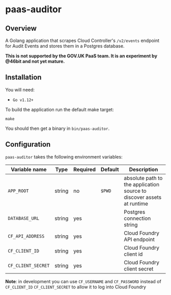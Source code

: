 # paas-auditor

## Overview

A Golang application that scrapes Cloud Controller's `/v2/events` endpoint for Audit Events and stores them in a Postgres database.

**This is not supported by the GOV.UK PaaS team. It is an experiment by @46bit and not yet mature.**

## Installation

You will need:

* `Go v1.12+`

To build the application run the default make target:

```
make
```

You should then get a binary in `bin/paas-auditor`.

## Configuration

`paas-auditor` takes the following environment variables:

| Variable name | Type | Required | Default | Description |
|---|---|---|---|---|
|`APP_ROOT`|string|no|`$PWD`|absolute path to the application source to discover assets at runtime|
|`DATABASE_URL`|string|yes||Postgres connection string|
|`CF_API_ADDRESS`|string|yes||Cloud Foundry API endpoint|
|`CF_CLIENT_ID`|string|yes|| Cloud Foundry client id|
|`CF_CLIENT_SECRET`|string|yes||Cloud Foundry client secret|

**Note**: in development you can use `CF_USERNAME` and `CF_PASSWORD` instead of `CF_CLIENT_ID` `CF_CLIENT_SECRET` to allow it to log into Cloud Foundry
